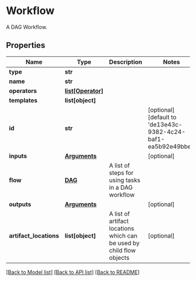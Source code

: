 # Workflow

A DAG Workflow.
## Properties
Name | Type | Description | Notes
------------ | ------------- | ------------- | -------------
**type** | **str** |  | 
**name** | **str** |  | 
**operators** | [**list[Operator]**](Operator.md) |  | 
**templates** | **list[object]** |  | 
**id** | **str** |  | [optional] [default to 'de13e43c-9382-4c24-baf1-ea5b92e49bbe']
**inputs** | [**Arguments**](Arguments.md) |  | [optional] 
**flow** | [**DAG**](DAG.md) | A list of steps for using tasks in a DAG workflow | 
**outputs** | [**Arguments**](Arguments.md) |  | [optional] 
**artifact_locations** | **list[object]** | A list of artifact locations which can be used by child flow objects | [optional] 

[[Back to Model list]](../README.md#documentation-for-models) [[Back to API list]](../README.md#documentation-for-api-endpoints) [[Back to README]](../README.md)


